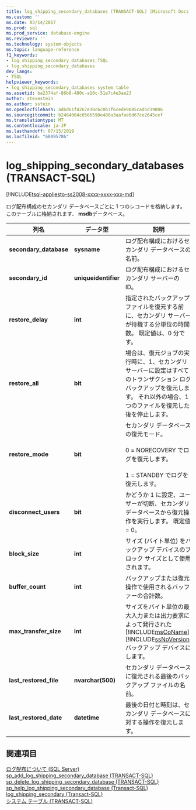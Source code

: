 ```yaml
---
title: log_shipping_secondary_databases (TRANSACT-SQL) |Microsoft Docs
ms.custom: ''
ms.date: 03/14/2017
ms.prod: sql
ms.prod_service: database-engine
ms.reviewer: ''
ms.technology: system-objects
ms.topic: language-reference
f1_keywords:
- log_shipping_secondary_databases_TSQL
- log_shipping_secondary_databases
dev_langs:
- TSQL
helpviewer_keywords:
- log_shipping_secondary_databases system table
ms.assetid: ba2374af-86b8-480c-a10c-51e7c4e3ae23
author: stevestein
ms.author: sstein
ms.openlocfilehash: ad6d61f4267e30c6c0b3f6cede9085cad5d39006
ms.sourcegitcommit: b2464064c0566590e486a3aafae6d67ce2645cef
ms.translationtype: MT
ms.contentlocale: ja-JP
ms.lasthandoff: 07/15/2019
ms.locfileid: "68095786"
---
```

# <a name="logshippingsecondarydatabases-transact-sql"></a>log_shipping_secondary_databases (TRANSACT-SQL)
[!INCLUDE[tsql-appliesto-ss2008-xxxx-xxxx-xxx-md](../../includes/tsql-appliesto-ss2008-xxxx-xxxx-xxx-md.md)]

  ログ配布構成のセカンダリ データベースごとに 1 つのレコードを格納します。 このテーブルに格納されます、 **msdb**データベース。  
  
|列名|データ型|説明|  
|-----------------|---------------|-----------------|  
|**secondary_database**|**sysname**|ログ配布構成におけるセカンダリ データベースの名前。|  
|**secondary_id**|**uniqueidentifier**|ログ配布構成におけるセカンダリ サーバーの ID。|  
|**restore_delay**|**int**|指定されたバックアップ ファイルを復元する前に、セカンダリ サーバーが待機する分単位の時間数。 既定値は、0 分です。|  
|**restore_all**|**bit**|場合は、復元ジョブの実行時に、1、セカンダリ サーバーに設定はすべてのトランザクション ログ バックアップを復元します。 それ以外の場合、1 つのファイルを復元した後を停止します。|  
|**restore_mode**|**bit**|セカンダリ データベースの復元モード。<br /><br /> 0 = NORECOVERY でログを復元します。<br /><br /> 1 = STANDBY でログを復元します。|  
|**disconnect_users**|**bit**|かどうか 1 に設定、ユーザーが切断、セカンダリ データベースから復元操作を実行します。 既定値 = 0。|  
|**block_size**|**int**|サイズ (バイト単位) をバックアップ デバイスのブロック サイズとして使用されます。|  
|**buffer_count**|**int**|バックアップまたは復元操作で使用されるバッファーの合計数。|  
|**max_transfer_size**|**int**|サイズをバイト単位の最大入力または出力要求によって発行された[!INCLUDE[msCoName](../../includes/msconame-md.md)][!INCLUDE[ssNoVersion](../../includes/ssnoversion-md.md)]バックアップ デバイスにします。|  
|**last_restored_file**|**nvarchar(500)**|セカンダリ データベースに復元される最後のバックアップ ファイルの名前。|  
|**last_restored_date**|**datetime**|最後の日付と時刻は、セカンダリ データベースに対する操作を復元します。|  
  
## <a name="see-also"></a>関連項目  
 [ログ配布について &#40;SQL Server&#41;](../../database-engine/log-shipping/about-log-shipping-sql-server.md)   
 [sp_add_log_shipping_secondary_database &#40;TRANSACT-SQL&#41;](../../relational-databases/system-stored-procedures/sp-add-log-shipping-secondary-database-transact-sql.md)   
 [sp_delete_log_shipping_secondary_database &#40;TRANSACT-SQL&#41;](../../relational-databases/system-stored-procedures/sp-delete-log-shipping-secondary-database-transact-sql.md)   
 [sp_help_log_shipping_secondary_database &#40;Transact-SQL&#41;](../../relational-databases/system-stored-procedures/sp-help-log-shipping-secondary-database-transact-sql.md)   
 [log_shipping_secondary &#40;Transact-SQL&#41;](../../relational-databases/system-tables/log-shipping-secondary-transact-sql.md)   
 [システム テーブル &#40;TRANSACT-SQL&#41;](../../relational-databases/system-tables/system-tables-transact-sql.md)  
  
  
